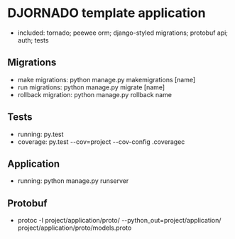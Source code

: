 # DJORNADO template application
* included: tornado; peewee orm; django-styled migrations; protobuf api; auth; tests
## Migrations
* make migrations: python manage.py makemigrations [name]
* run migrations: python manage.py migrate [name]
* rollback migration: python manage.py rollback name
## Tests
* running: py.test
* coverage: py.test --cov=project --cov-config .coveragec
## Application
* running: python manage.py runserver
## Protobuf
* protoc -I project/application/proto/ --python_out=project/application/ project/application/proto/models.proto
